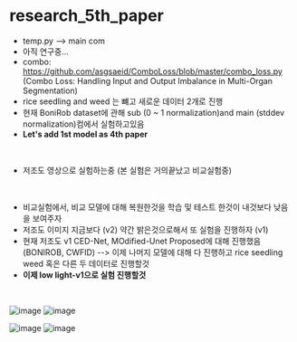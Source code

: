 # research_5th_paper
* temp.py --> main com
* 아직 연구중...
* combo: https://github.com/asgsaeid/ComboLoss/blob/master/combo_loss.py (Combo Loss: Handling Input and Output Imbalance in Multi-Organ
Segmentation)
* rice seedling and weed 는 뺴고 새로운 데이터 2개로 진행
* 현재 BoniRob dataset에 관해 sub (0 ~ 1 normalization)and main (stddev normalization)컴에서 실험하고있음
* **Let's add 1st model as 4th paper**
<br/>

* 저조도 영상으로 실험하는중 (본 실험은 거의끝났고 비교실험중)
<br/>

* 비교실험에서, 비교 모델에 대해 복원한것을 학습 및 테스트 한것이 내것보다 낮음을 보여주자
* 저조도 이미지 지금보다 (v2) 약간 밝은것으로해서 또 실험을 진행하자 (v1)
* 현재 저조도 v1 CED-Net, MOdified-Unet Proposed에 대해 진행했음 (BONIROB, CWFID) --> 이제 나머지 모델에 대해 다 진행하고 rice seedling weed 혹은 다른 두 데이터로 진행할것
* **이제 low light-v1으로 실험 진행할것**
<br/>

![image](https://user-images.githubusercontent.com/31001511/160751290-5e0306a8-9c62-4e79-a149-9acae07bdde3.png)
![image](https://user-images.githubusercontent.com/31001511/160751473-12af88e5-7f3e-433a-b050-d8efe8f32fbe.png)
<br/>


![image](https://user-images.githubusercontent.com/31001511/160558014-63611c43-a279-4447-82c4-34c4f07a5d70.png)
![image](https://user-images.githubusercontent.com/31001511/160558433-0461898a-4171-4696-aeb6-19e7e841e016.png)

